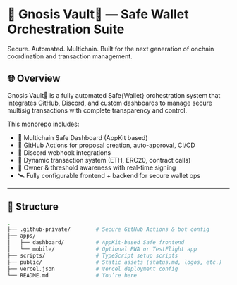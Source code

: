 # 🔐 Gnosis Vault🔐 — Safe Wallet Orchestration Suite

Secure. Automated. Multichain. Built for the next generation of onchain coordination and transaction management.

## 🌐 Overview

Gnosis Vault🔐 is a fully automated Safe{Wallet} orchestration system that integrates GitHub, Discord, and custom dashboards to manage secure multisig transactions with complete transparency and control.

This monorepo includes:

- 🧠 Multichain Safe Dashboard (AppKit based)
- 🤖 GitHub Actions for proposal creation, auto-approval, CI/CD
- 📡 Discord webhook integrations
- 🧾 Dynamic transaction system (ETH, ERC20, contract calls)
- 🔐 Owner & threshold awareness with real-time signing
- 🛰️ Fully configurable frontend + backend for secure wallet ops

---

## 📁 Structure

```bash
.
├── .github-private/        # Secure GitHub Actions & bot config
├── apps/
│   ├── dashboard/          # AppKit-based Safe frontend
│   └── mobile/             # Optional PWA or TestFlight app
├── scripts/                # TypeScript setup scripts
├── public/                 # Static assets (status.md, logos, etc.)
├── vercel.json             # Vercel deployment config
└── README.md               # You’re here
